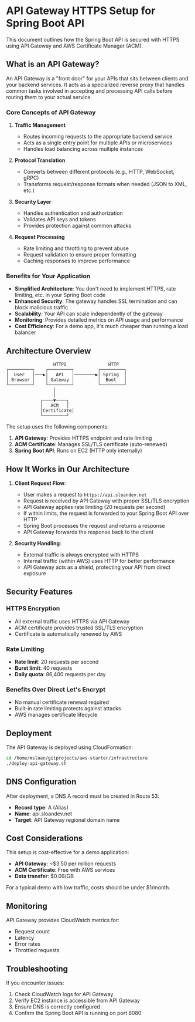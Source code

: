 # API Gateway HTTPS Setup for Spring Boot API

This document outlines how the Spring Boot API is secured with HTTPS using API Gateway and AWS Certificate Manager (ACM).

## What is an API Gateway?

An API Gateway is a "front door" for your APIs that sits between clients and your backend services. It acts as a specialized reverse proxy that handles common tasks involved in accepting and processing API calls before routing them to your actual service.

### Core Concepts of API Gateway

1. **Traffic Management**
   - Routes incoming requests to the appropriate backend service
   - Acts as a single entry point for multiple APIs or microservices
   - Handles load balancing across multiple instances

2. **Protocol Translation**
   - Converts between different protocols (e.g., HTTP, WebSocket, gRPC)
   - Transforms request/response formats when needed (JSON to XML, etc.)

3. **Security Layer**
   - Handles authentication and authorization
   - Validates API keys and tokens
   - Provides protection against common attacks

4. **Request Processing**
   - Rate limiting and throttling to prevent abuse
   - Request validation to ensure proper formatting
   - Caching responses to improve performance

### Benefits for Your Application

- **Simplified Architecture**: You don't need to implement HTTPS, rate limiting, etc. in your Spring Boot code
- **Enhanced Security**: The gateway handles SSL termination and can block malicious traffic
- **Scalability**: Your API can scale independently of the gateway
- **Monitoring**: Provides detailed metrics on API usage and performance
- **Cost Efficiency**: For a demo app, it's much cheaper than running a load balancer

## Architecture Overview

```
                  HTTPS                HTTP
┌─────────┐    ┌─────────┐         ┌─────────┐
│  User   │───▶│   API   │────────▶│ Spring  │
│ Browser │    │ Gateway │         │  Boot   │
└─────────┘    └─────────┘         └─────────┘
                  │
                  │
             ┌────▼────┐
             │   ACM   │
             │Certificate│
             └─────────┘
```

The setup uses the following components:
1. **API Gateway**: Provides HTTPS endpoint and rate limiting
2. **ACM Certificate**: Manages SSL/TLS certificate (auto-renewed)
3. **Spring Boot API**: Runs on EC2 (HTTP only internally)

## How It Works in Our Architecture

1. **Client Request Flow**:
   - User makes a request to `https://api.sloandev.net`
   - Request is received by API Gateway with proper SSL/TLS encryption
   - API Gateway applies rate limiting (20 requests per second)
   - If within limits, the request is forwarded to your Spring Boot API over HTTP
   - Spring Boot processes the request and returns a response
   - API Gateway forwards the response back to the client

2. **Security Handling**:
   - External traffic is always encrypted with HTTPS
   - Internal traffic (within AWS) uses HTTP for better performance
   - API Gateway acts as a shield, protecting your API from direct exposure

## Security Features

### HTTPS Encryption
- All external traffic uses HTTPS via API Gateway
- ACM certificate provides trusted SSL/TLS encryption
- Certificate is automatically renewed by AWS

### Rate Limiting
- **Rate limit**: 20 requests per second
- **Burst limit**: 40 requests
- **Daily quota**: 86,400 requests per day

### Benefits Over Direct Let's Encrypt
- No manual certificate renewal required
- Built-in rate limiting protects against attacks
- AWS manages certificate lifecycle

## Deployment

The API Gateway is deployed using CloudFormation:

```bash
cd /home/msloan/gitprojects/aws-starter/infrastructure
./deploy-api-gateway.sh
```

## DNS Configuration

After deployment, a DNS A record must be created in Route 53:
- **Record type**: A (Alias)
- **Name**: api.sloandev.net
- **Target**: API Gateway regional domain name

## Cost Considerations

This setup is cost-effective for a demo application:
- **API Gateway**: ~$3.50 per million requests
- **ACM Certificate**: Free with AWS services
- **Data transfer**: $0.09/GB

For a typical demo with low traffic, costs should be under $1/month.

## Monitoring

API Gateway provides CloudWatch metrics for:
- Request count
- Latency
- Error rates
- Throttled requests

## Troubleshooting

If you encounter issues:
1. Check CloudWatch logs for API Gateway
2. Verify EC2 instance is accessible from API Gateway
3. Ensure DNS is correctly configured
4. Confirm the Spring Boot API is running on port 8080
